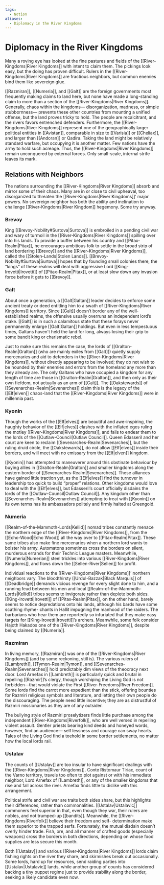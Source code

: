 ```yaml
---
tags:
  - Notion
aliases:
  - Diplomacy in the River Kingdoms
---
```

# Diplomacy in the River Kingdoms
Many a roving eye has looked at the fine pastures and fields of the [[River-Kingdoms|River Kingdoms]] with intent to claim them. The pickings look easy, but the doing has proven difficult. Rulers in the [[River-Kingdoms|River Kingdoms]] are fractious neighbors, but common enemies bind them like sovereign glue.

[[Razmiran]], [[Numeria]], and [[Galt]] are the foreign governments most frequently making claims to land here, but none have made a long-standing claim to more than a section of the [[River-Kingdoms|River Kingdoms]]. Generally, chaos within the kingdoms— disorganization, madness, or simple stubbornness— prevents these other countries from mounting a unified offense, but the land proves tricky to hold. The people are recalcitrant, and the rivers favors entrenched defenders. Furthermore, the [[River-Kingdoms|River Kingdoms]] represent one of the geographically larger political entities in [[Avistan]], comparable in size to [[Varisia]] or [[Cheliax]], and larger than [[Andoran]] or Qadira. Taking the land might be relatively standard warfare, but occupying it is another matter. Few nations have the army to hold such acreage. Thus, the [[River-Kingdoms|River Kingdoms]] remain unconquered by external forces. Only small-scale, internal strife leaves its mark.

## Relations with Neighbors
The nations surrounding the [[River-Kingdoms|River Kingdoms]] absorb and mirror some of their chaos. Many are in or close to civil upheaval, too disorganized to threaten the [[River-Kingdoms|River Kingdoms]]’ major powers. No sovereign neighbor has both the ability and inclination to challenge [[River-Kingdoms|River Kingdom]] hegemony. Some try anyway.

### Brevoy
King [[Brevoy-Nobility#Surtova|Surtova]] is embroiled in a pending civil war and wary of turmoil in the [[River-Kingdoms|River Kingdoms]] spilling over into his lands. To provide a buffer between his country and [[Pitax-Realm|Pitax]], he encourages ambitious folk to settle in the broad strip of land bordering [[Brevoy]] and the [[River-Kingdoms|River Kingdoms]], called the [[Stolen-Lands|Stolen Lands]]. [[Brevoy-Nobility#Surtova|Surtova]] hopes that by founding small colonies there, the “kings” of these realms will deal with aggressive Lord [[King-Irovetti|Irovetti]] of [[Pitax-Realm|Pitax]], or at least slow down any invasion force before it gets to [[Brevoy]].

### Galt
About once a generation, a [[Galt|Galtan]] leader decides to enforce some ancient treaty or deed entitling him to a swath of [[River-Kingdoms|River Kingdoms]] territory. Since [[Galt]] doesn’t border any of the well-established realms, the offensive usually overruns an independent lord’s stake. [[Galt]] is in such a calamitous state that these forays never permanently enlarge [[Galt|Galtan]] holdings. But even in less tempestuous times, Galtans haven't held the land for long, always losing their grip to some bandit king or charismatic rebel.
 
Just to make sure this remains the case, the lords of [[Gralton-Realm|Gralton]] (who are mainly exiles from [[Galt]]) quietly supply mercenaries and aid to defenders in the [[River-Kingdoms|River Kingdoms]], without directly appearing to be involved; they do not wish to be hounded by their enemies and errors from the homeland any more than they already are. The only Galtans who have occupied a kingdom for any length of time are those in [[Gralton-Realm|Gralton]], and then only as their own fiefdom, not actually as an arm of [[Galt]]. The [[Oakstewards]] of [[Sevenarches-Realm|Sevenarches]] claim this is the legacy of the [[Elf|elven]] chaos-land that the [[River-Kingdoms|River Kingdoms]] were in millennia past.

### Kyonin
Though the works of the [[Elf|elves]] are beautiful and awe-inspiring, the haughty behavior of the [[Elf|elves]] clashes with the inflated egos ruling the motley [[River-Kingdoms|River Kingdoms]], and fails to endear them to the lords of the [[Outlaw-Council|Outlaw Council]]. Queen Edasseril and her court are keen to reclaim [[Sevenarches-Realm|Sevenarches]], but the ruling druid circle, the [[Oakstewards]], do not allow [[Elf|elves]] inside their borders, and will meet with no emissary from the [[Elf|elven]] kingdom.

[[Kyonin]] has attempted to maneuverer around this obstinate behaviour by buying allies in [[Gralton-Realm|Gralton]] and smaller kingdoms along the eastern border of [[Sevenarches-Realm|Sevenarches]]. These alliances have gained little traction yet, as the [[Elf|elves]] find the turnover in leadership too quick to build “proper” relations. Other kingdoms would love to deal with the [[Elf|elves]], but Edasseril’s court officially disdains the lords of the [[Outlaw-Council|Outlaw Council]]. Any kingdom other than [[Sevenarches-Realm|Sevenarches]] attempting to treat with [[Kyonin]] on its own terms has its ambassadors politely and firmly halted at Greengold.

### Numeria
[[Realm-of-the-Mammoth-Lords|Kellid]] nomad tribes constantly menace the northern edge of the [[River-Kingdoms|River Kingdoms]], from the [[Echo-Wood|Echo Wood]] all the way over to [[Pitax-Realm|Pitax]]. These same tribes also make fine mercenaries when a northern lord wants to bolster his army. Automatons sometimes cross the borders on silent, murderous errands for their Technic League masters. Meanwhile, [[Numeria|Numerian]] steel trickles into various [[River-Kingdoms|River Kingdoms]], and flows down the [[Sellen-River|Sellen]] for profit.

Individual reactions to the [[River-Kingdoms|River Kingdoms]]’ northern neighbors vary. The bloodthirsty [[Urdul-Bazzak|Black Marquis]] of [[Deadbridge]] demands vicious revenge for every slight done to him, and a running feud between his men and local [[Realm-of-the-Mammoth-Lords|Kellid]] tribes seems to invigorate rather than deplete both sides. [[King-Irovetti|Irovetti]] of [[Pitax-Realm|Pitax]], on the other hand, barely seems to notice depredations onto his lands, although his bards have some scathing rhyme- chants in Hallit impugning the manhood of the raiders. The barbarians who hear them are reportedly so infuriated that they make easy targets for [[King-Irovetti|Irovetti]]’s archers. Meanwhile, some folk consider Hajoth Hakados one of the [[River-Kingdoms|River Kingdoms]], despite being claimed by [[Numeria]].

### Razmiran
In living memory, [[Razmiran]] was one of the [[River-Kingdoms|River Kingdoms]] (and by some reckoning, still is). The various rulers of [[Lambreth]], [[Tymon-Realm|Tymon]], and [[Sevenarches-Realm|Sevenarches]] hold predictably dim views of the theocracy next door. Lord Arnefax in [[Lambreth]] is particularly quick and brutal in repelling [[Razmir]]’s clergy, though worshiping the Living God is not forbidden—that would violate the First [[River-Freedoms|River Freedom]]. Some lords find the carrot more expedient than the stick, offering bounties for Razmiri religious symbols and literature, and letting their own people do the discouraging. The people need little incentive; they are as distrustful of Razmiri missionaries as they are of any outsider.

The bullying style of Razmiri proselytizers finds little purchase among the independent [[River-Kingdoms|Riverfolk]], who are well versed in repelling violent assault. Gentler priests bearing kind deeds and honeyed words, however, find an audience— self lessness and courage can sway hearts. Tales of the Living God find a toehold in some border settlements, no matter how the local lords rail.

### Ustalav
The counts of [[Ustalav]] are too insular to have significant dealings with the [[River-Kingdoms|River Kingdoms]]. Conte Ristomaur Tiriac, count of the Varno territory, travels too often to plot against or with his immediate neighbor, Lord Arnefax of [[Lambreth]], or any of the smaller kingdoms that rise and fall across the river. Arnefax finds little to dislike with this arrangement.

Political strife and civil war are traits both sides share, but this highlights their differences, rather than commonalities. [[Ustalav|Ustalavic]] commoners feel superior in that, even though they war, their rulers are nobles, and not trumped-up [[bandits]]. Meanwhile, the [[River-Kingdoms|Riverfolk]] believe their freedom and self- determination make them superior to the trapped serfs. Fortunately, the mutual disdain doesn’t overly hinder trade. Fish, ore, and all manner of crafted goods (especially weapons) cross the borders in both directions, depending on whose food supplies are less secure this month.

Both [[Ustalav]] and various [[River-Kingdoms|River Kingdoms]] lords claim fishing rights on the river they share, and skirmishes break out occasionally. Some lords, hard up for resources, send raiding parties into [[Ustalav|Ustalavic]] lands, while another group of counts has considered backing a tiny puppet regime just to provide stability along the border, seeking a likely candidate even now.